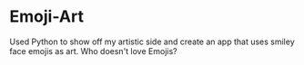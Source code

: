 # Emoji-Art
Used Python to show off my artistic side and create an app that uses smiley face emojis as art.  Who doesn't love Emojis?

